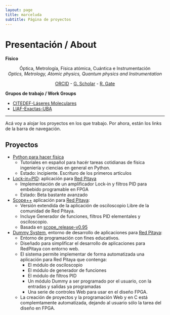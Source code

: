 ```yaml
---
layout: page
title: marceluda
subtitle: Página de proyectos
---
```


# Presentación / About
**Físico**
<center>
 <p>
Óptica, Metrología, Física atómica, Cuántica e Instrumentación
<br />
<i>Optics, Metrology, Atomic physics, Quantum physics and Instrumentation</i>
</p>
<p>
 <a href="https://orcid.org/0000-0002-1850-2282" class="btn" role="button">ORCID</a>
 -
 <a href="https://scholar.google.com/citations?user=7qeL4T8AAAAJ&hl=es&oi=ao" class="btn" role="button">G. Scholar</a>
 -
 <a href="https://www.researchgate.net/profile/Marcelo-Luda" class="btn" role="button">R. Gate</a>
</p>
</center>

**Grupos de trabajo / Work Groups**
 - [CITEDEF-Láseres Moleculares](https://unidef.conicet.gov.ar/laboratorios-la/division-laseres-moleculares/)
 - [LIAF-Exactas-UBA](http://qufiba.df.uba.ar/)


------

Acá voy a alojar los proyectos en los que trabajo. Por ahora, están los links de la barra de navegación.

## Proyectos

  - [Python para hacer física](https://marceluda.github.io/python-para-fisicos/)
    - Tutoriales en español para hacér tareas cotidianas de física
      ingeniería y ciencias en general en Python.
    - Estado: incipiente. Escrituro de los primeros artículos
  - [Lock-in+PID](https://marceluda.github.io/rp_lock-in_pid/):
    aplicación para [Red Pitaya](https://www.redpitaya.com/)
      - Implementación de un amplificador Lock-in y filtros PID para
        embebido programable en FPGA
      - Estado: Beta bastante avanzado
  - [Scope++](https://github.com/marceluda/rp_scope_plus) aplicación
    para [Red Pitaya](https://www.redpitaya.com/):
    - Versión extendida de la aplicación de osciloscopio Libre de la comunidad de Red Pitaya.
    - Incluye Generador de funciones, filtros PID elementales y osciloscopio.
    - Basada en [scope_release-v0.95](https://github.com/RedPitaya/RedPitaya/tree/release-v0.95/apps-free/scope)
  - [Dummy System](https://marceluda.github.io/rp_dummy), entorno de desarrollo de
    aplicaciones para [Red Pitaya](https://www.redpitaya.com/):
    - Entorno de programación con fines educativos.
    - Diseñado para simplificar el desarrollo de aplicaciones para RedPitaya con entorno web.
    - El sistema permite implementar de forma automatizada una aplicación para Red Pitaya que contenga:
      - El módulo de osciloscopio
      - El módulo de generador de funciones
      - El módulo de filtros PID
      - Un módulo Dummy a ser programado por el usuario, con la entradas y salidas ya programadas
      - Una serie de controles Web para usar en el diseño FPGA.
    - La creación de proyectos y la programación Web y en C está complemtamente automatizada, dejando
      al usuario sólo la tarea del diseño en FPGA.
